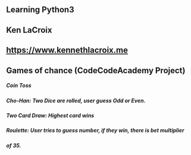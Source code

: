 ## Learning Python3
## Ken LaCroix
## https://www.kennethlacroix.me

## Games of chance (CodeCodeAcademy Project)
##### Coin Toss
##### Cho-Han: Two Dice are rolled, user guess Odd or Even.
##### Two Card Draw: Highest card wins
##### Roulette: User tries to guess number, if they win, there is bet multiplier
##### of 35.
